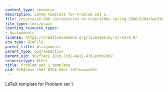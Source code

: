 ```yaml
---
content_type: resource
description: LaTeX template for Problem set 1.
file: /courses/6-006-introduction-to-algorithms-spring-2008/6204cbaef8df87b464ef1d11eaaaad3e_ps1_template.tex
file_type: text/plain
learning_resource_types:
- Assignments
license: https://creativecommons.org/licenses/by-nc-sa/4.0/
ocw_type: OCWFile
parent_title: Assignments
parent_type: CourseSection
parent_uid: 962f74c2-1810-7cd2-4a11-4361ecda2da9
resourcetype: Other
title: Problem set 1 template
uid: 6204cbae-f8df-87b4-64ef-1d11eaaaad3e
---
```

LaTeX template for Problem set 1.